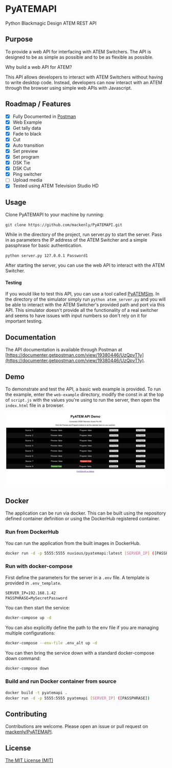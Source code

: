 # PyATEMAPI

Python Blackmagic Design ATEM REST API

## Purpose

To provide a web API for interfacing with ATEM Switchers. The API is designed to be as simple as possible and to be as flexible as possible.

Why build a web API for ATEM?

This API allows developers to interact with ATEM Switchers without having to write desktop code. Instead, developers can now interact with
an ATEM through the browser using simple web APIs with Javascript.

## Roadmap / Features

-   [x] Fully Documented in [Postman](https://documenter.getpostman.com/view/19380446/UzQpvT1y)
-   [x] Web Example
-   [x] Get tally data
-   [x] Fade to black
-   [x] Cut
-   [x] Auto transition
-   [x] Set preview
-   [x] Set program
-   [x] DSK Tie
-   [x] DSK Cut
-   [x] Ping switcher
-   [ ] Upload media
-   [x] Tested using ATEM Television Studio HD

## Usage

Clone PyATEMAPI to your machine by running:

`git clone https://github.com/mackenly/PyATEMAPI.git`

While in the directory of the project, run server.py to start the server. Pass in as parameters the IP address of the ATEM Switcher and a
simple passphrase for basic authentication.

`python server.py 127.0.0.1 Password1`

After starting the server, you can use the web API to interact with the ATEM Switcher.

#### Testing

If you would like to test this API, you can use a tool called [PyATEMSim](https://github.com/jonknoll/pyAtemSim). In the
directory of the simulator simply run `python atem_server.py` and you will be able to interact with the ATEM Switcher's provided path and
port via this API. This simulator doesn't provide all the functionality of a real switcher and seems to have issues with input numbers so
don't rely on it for important testing.

## Documentation

The API documentation is available through Postman at
[https://documenter.getpostman.com/view/19380446/UzQpvT1y](https://documenter.getpostman.com/view/19380446/UzQpvT1y).

## Demo

To demonstrate and test the API, a basic web example is provided. To run the example, enter the `web-example` directory, modify the const
in at the top of `script.js` with the values you're using to run the server, then open the `index.html` file in a browser.

<img src="./assets/example-screenshot.jpg" width="500">

## Docker

The application can be run via docker. This can be built using the repository defined container definition or using
the DockerHub registered container.

### Run from DockerHub

You can run the application from the built images in DockerHub.

```bash
docker run -d -p 5555:5555 nuvious/pyatemapi:latest [SERVER_IP] ([PASSPHRASE])
```

### Run with docker-compose

First define the parameters for the server in a `.env` file. A template is provided in `.env_template`.

```plaintext
SERVER_IP=192.168.1.42
PASSPHRASE=MySecretPassword
```

You can then start the service:

```bash
docker-compose up -d
```

You can also explicitly define the path to the env file if you are managing multiple configurations:

```bash
docker-compose --env-file .env_alt up -d
```

You can then bring the service down with a standard docker-compose down command:

```bash
docker-compose down
```

### Build and run Docker container from source

```bash
docker build -t pyatemapi .
docker run -d -p 5555:5555 pyatemapi [SERVER_IP] ([PASSPHRASE])
```

## Contributing

Contributions are welcome. Please open an issue or pull request on [mackenly/PyATEMAPI](https://github.com/mackenly/PyATEMAPI).

## License

[The MIT License (MIT)](./LICENSE.md)
